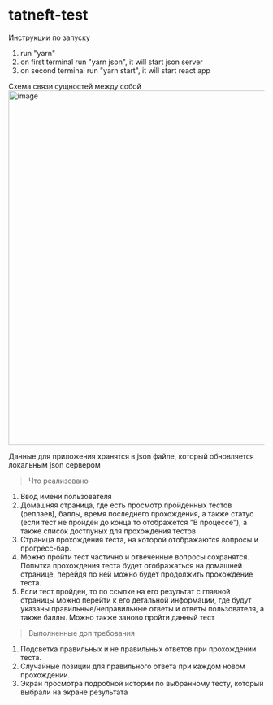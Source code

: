 # tatneft-test

Инструкции по запуску

1. run "yarn"
2. on first terminal run "yarn json", it will start json server
3. on second terminal run "yarn start", it will start react app

Схема связи сущностей между собой
<br>
<img width="697" alt="image" src="https://github.com/Cornboom/tatneft-test/assets/55761637/8a70b97f-358e-4b06-a155-3a1843af94da">

Данные для приложения хранятся в json файле, который обновляется локальным json сервером

> Что реализовано
1. Ввод имени пользователя
2. Домашняя страница, где есть просмотр пройденных тестов (реплаев), баллы, время последнего прохождения, а также статус (если тест не пройден до конца то отображется "В процессе"), а также список достпуных для прохождения тестов
3. Страница прохождения теста, на которой отображаются вопросы и прогресс-бар.
4. Можно пройти тест частично и отвеченные вопросы сохранятся. Попытка прохождения теста будет отображаться на домашней странице, перейдя по ней можно будет продолжить прохождение теста.
5. Если тест пройден, то по ссылке на его результат с главной страницы можно перейти к его детальной информации, где будут указаны правильные/неправильные ответы и ответы пользователя, а также баллы. Можно также заново пройти данный тест


> Выполненные доп требования
1)	Подсветка правильных и не правильных ответов при прохождении теста.
2)	Случайные позиции для правильного ответа при каждом новом прохождении.
3)	Экран просмотра подробной истории по выбранному тесту, который выбрали на экране результата 



